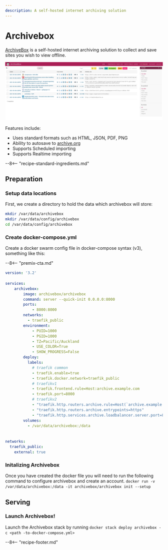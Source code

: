 ```yaml
---
description: A self-hosted internet archiving solution
---
```

# Archivebox

[ArchiveBox](https://github.com/ArchiveBox/ArchiveBox) is a self-hosted internet archiving solution to collect and save sites you wish to view offline.

![Archivebox Screenshot](../images/archivebox.png)

Features include:

- Uses standard formats such as HTML, JSON, PDF, PNG
- Ability to autosave to [archive.org](https://github.com/ArchiveBox/ArchiveBox/wiki/Configuration#submit_archive_dot_org)
- Supports Scheduled importing
- Supports Realtime importing

--8<-- "recipe-standard-ingredients.md"

## Preparation

### Setup data locations

First, we create a directory to hold the data which archivebox will store:

```bash
mkdir /var/data/archivebox
mkdir /var/data/config/archivebox
cd /var/data/config/archivebox
```

### Create docker-compose.yml

Create a docker swarm config file in docker-compose syntax (v3), something like this:

--8<-- "premix-cta.md"

```yaml
version: '3.2'

services:
    archivebox:
        image: archivebox/archivebox
        command: server --quick-init 0.0.0.0:8000
        ports:
            - 8000:8000
        networks:
          - traefik_public
        environment:
            - PUID=1000
            - PGID=1000
            - TZ=Pacific/Auckland
            - USE_COLOR=True
            - SHOW_PROGRESS=False
        deploy:
          labels:
            # traefik common
            - traefik.enable=true
            - traefik.docker.network=traefik_public
            # traefikv1
            - traefik.frontend.rule=Host:archive.example.com
            - traefik.port=8000     
            # traefikv2
            - "traefik.http.routers.archive.rule=Host(`archive.example.com`)"
            - "traefik.http.routers.archive.entrypoints=https"
            - "traefik.http.services.archive.loadbalancer.server.port=8000" 
        volumes:
          - /var/data/archivebox:/data


networks:
  traefik_public:
    external: true
```

### Initalizing Archivebox

Once you have created the docker file you will need to run the following command to configure archivebox and create an account.
`docker run -v /var/data/archivebox:/data -it archivebox/archivebox init --setup`

## Serving

### Launch Archivebox!

Launch the Archivebox stack by running ```docker stack deploy archivebox -c <path -to-docker-compose.yml>```

[^1]: The inclusion of Archivebox was due to the efforts of @bencey in Discord (Thanks Ben!)

--8<-- "recipe-footer.md"
